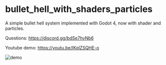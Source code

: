 # bullet_hell_with_shaders_particles

A simple bullet hell system implemented with Godot 4, now with shader and particles.

Questions: 
https://discord.gg/bdSe7hvNb6

Youtube demo: https://youtu.be/IKqlZSQHE-o


![demo](https://github.com/imperativelyfunctional/bullet_hell_with_shaders_particles/blob/main/demo.gif)
